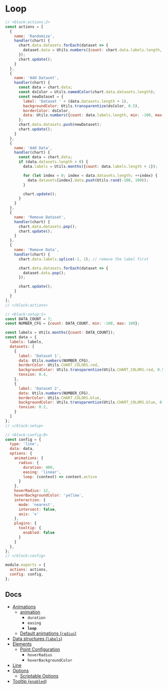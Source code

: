 # Loop

```js chart-editor
// <block:actions:2>
const actions = [
  {
    name: 'Randomize',
    handler(chart) {
      chart.data.datasets.forEach(dataset => {
        dataset.data = Utils.numbers({count: chart.data.labels.length, min: -100, max: 100});
      });
      chart.update();
    }
  },
  {
    name: 'Add Dataset',
    handler(chart) {
      const data = chart.data;
      const dsColor = Utils.namedColor(chart.data.datasets.length);
      const newDataset = {
        label: 'Dataset ' + (data.datasets.length + 1),
        backgroundColor: Utils.transparentize(dsColor, 0.5),
        borderColor: dsColor,
        data: Utils.numbers({count: data.labels.length, min: -100, max: 100}),
      };
      chart.data.datasets.push(newDataset);
      chart.update();
    }
  },
  {
    name: 'Add Data',
    handler(chart) {
      const data = chart.data;
      if (data.datasets.length > 0) {
        data.labels = Utils.months({count: data.labels.length + 1});

        for (let index = 0; index < data.datasets.length; ++index) {
          data.datasets[index].data.push(Utils.rand(-100, 100));
        }

        chart.update();
      }
    }
  },
  {
    name: 'Remove Dataset',
    handler(chart) {
      chart.data.datasets.pop();
      chart.update();
    }
  },
  {
    name: 'Remove Data',
    handler(chart) {
      chart.data.labels.splice(-1, 1); // remove the label first

      chart.data.datasets.forEach(dataset => {
        dataset.data.pop();
      });

      chart.update();
    }
  }
];
// </block:actions>

// <block:setup:1>
const DATA_COUNT = 7;
const NUMBER_CFG = {count: DATA_COUNT, min: -100, max: 100};

const labels = Utils.months({count: DATA_COUNT});
const data = {
  labels: labels,
  datasets: [
    {
      label: 'Dataset 1',
      data: Utils.numbers(NUMBER_CFG),
      borderColor: Utils.CHART_COLORS.red,
      backgroundColor: Utils.transparentize(Utils.CHART_COLORS.red, 0.5),
      tension: 0.4,
    },
    {
      label: 'Dataset 2',
      data: Utils.numbers(NUMBER_CFG),
      borderColor: Utils.CHART_COLORS.blue,
      backgroundColor: Utils.transparentize(Utils.CHART_COLORS.blue, 0.5),
      tension: 0.2,
    }
  ]
};
// </block:setup>

// <block:config:0>
const config = {
  type: 'line',
  data: data,
  options: {
    animations: {
      radius: {
        duration: 400,
        easing: 'linear',
        loop: (context) => context.active
      }
    },
    hoverRadius: 12,
    hoverBackgroundColor: 'yellow',
    interaction: {
      mode: 'nearest',
      intersect: false,
      axis: 'x'
    },
    plugins: {
      tooltip: {
        enabled: false
      }
    }
  },
};
// </block:config>

module.exports = {
  actions: actions,
  config: config,
};
```
## Docs
* [Animations](../../configuration/animations.md)
  * [animation](../../configuration/animations.md#animation)
    * `duration`
    * `easing`
    * **`loop`**
  * [Default animations (`radius`)](../../configuration/animations.md#default-animations)
* [Data structures (`labels`)](../../general/data-structures.md)
* [Elements](../../configuration/elements.md)
  * [Point Configuration](../../configuration/elements.md#point-configuration)
    * `hoverRadius`
    * `hoverBackgroundColor`
* [Line](../../charts/line.md)
* [Options](../../general/options.md)
  * [Scriptable Options](../../general/options.md#scriptable-options)
* [Tooltip (`enabled`)](../../configuration/tooltip.md)
